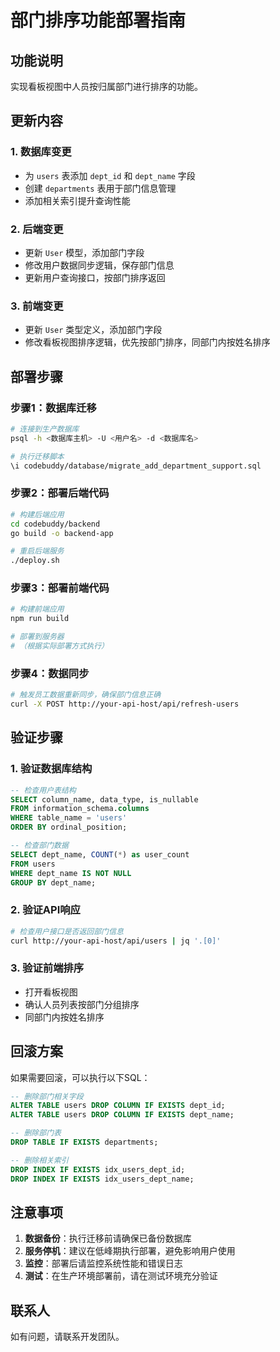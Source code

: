 # 部门排序功能部署指南

## 功能说明
实现看板视图中人员按归属部门进行排序的功能。

## 更新内容

### 1. 数据库变更
- 为 `users` 表添加 `dept_id` 和 `dept_name` 字段
- 创建 `departments` 表用于部门信息管理
- 添加相关索引提升查询性能

### 2. 后端变更
- 更新 `User` 模型，添加部门字段
- 修改用户数据同步逻辑，保存部门信息
- 更新用户查询接口，按部门排序返回

### 3. 前端变更
- 更新 `User` 类型定义，添加部门字段
- 修改看板视图排序逻辑，优先按部门排序，同部门内按姓名排序

## 部署步骤

### 步骤1：数据库迁移
```bash
# 连接到生产数据库
psql -h <数据库主机> -U <用户名> -d <数据库名>

# 执行迁移脚本
\i codebuddy/database/migrate_add_department_support.sql
```

### 步骤2：部署后端代码
```bash
# 构建后端应用
cd codebuddy/backend
go build -o backend-app

# 重启后端服务
./deploy.sh
```

### 步骤3：部署前端代码
```bash
# 构建前端应用
npm run build

# 部署到服务器
# （根据实际部署方式执行）
```

### 步骤4：数据同步
```bash
# 触发员工数据重新同步，确保部门信息正确
curl -X POST http://your-api-host/api/refresh-users
```

## 验证步骤

### 1. 验证数据库结构
```sql
-- 检查用户表结构
SELECT column_name, data_type, is_nullable 
FROM information_schema.columns 
WHERE table_name = 'users' 
ORDER BY ordinal_position;

-- 检查部门数据
SELECT dept_name, COUNT(*) as user_count 
FROM users 
WHERE dept_name IS NOT NULL 
GROUP BY dept_name;
```

### 2. 验证API响应
```bash
# 检查用户接口是否返回部门信息
curl http://your-api-host/api/users | jq '.[0]'
```

### 3. 验证前端排序
- 打开看板视图
- 确认人员列表按部门分组排序
- 同部门内按姓名排序

## 回滚方案

如果需要回滚，可以执行以下SQL：

```sql
-- 删除部门相关字段
ALTER TABLE users DROP COLUMN IF EXISTS dept_id;
ALTER TABLE users DROP COLUMN IF EXISTS dept_name;

-- 删除部门表
DROP TABLE IF EXISTS departments;

-- 删除相关索引
DROP INDEX IF EXISTS idx_users_dept_id;
DROP INDEX IF EXISTS idx_users_dept_name;
```

## 注意事项

1. **数据备份**：执行迁移前请确保已备份数据库
2. **服务停机**：建议在低峰期执行部署，避免影响用户使用
3. **监控**：部署后请监控系统性能和错误日志
4. **测试**：在生产环境部署前，请在测试环境充分验证

## 联系人
如有问题，请联系开发团队。